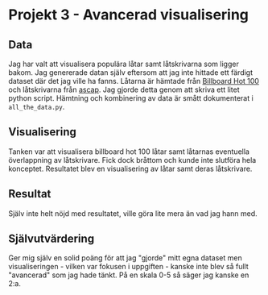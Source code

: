 # Projekt 3 - Avancerad visualisering

## Data
Jag har valt att visualisera populära låtar samt låtskrivarna som ligger bakom. Jag genererade datan själv eftersom att jag inte hittade ett färdigt dataset där det jag ville ha fanns. Låtarna är hämtade från [Billboard Hot 100](https://www.billboard.com/charts/hot-100) och låtskrivarna från [ascap](https://www.ascap.com/). Jag gjorde detta genom att skriva ett litet python script. Hämtning och kombinering av data är smått dokumenterat i ```all_the_data.py```.

## Visualisering
Tanken var att visualisera billboard hot 100 låtar samt låtarnas eventuella överlappning av låtskrivare. 
Fick dock bråttom och kunde inte slutföra hela konceptet. Resultatet blev en visualisering av låtar samt deras låtskrivare.

## Resultat
Själv inte helt nöjd med resultatet, ville göra lite mera än vad jag hann med.

## Självutvärdering
Ger mig själv en solid poäng för att jag "gjorde" mitt egna dataset men visualiseringen - vilken var fokusen i uppgiften - kanske inte blev så fullt "avancerad" som jag hade tänkt. På en skala 0-5 så säger jag kanske en 2:a. 
